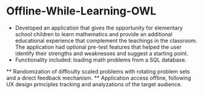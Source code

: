 # Offline-While-Learning-OWL
*	Developed an application that gives the opportunity for elementary school children to learn mathematics and provide an additional educational experience that complement the teachings in the classroom. The application had optional pre-test features that helped the user identify their strengths and weaknesses and suggest a starting point.
*	Functionality included: loading math problems from a SQL database.

**	Randomization of difficulty scaled problems with rotating problem sets and a direct feedback mechanism.
**	Application access offline, following UX design principles tracking and analyzations of the target audience.
